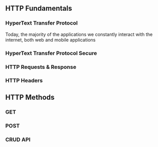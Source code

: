 ## HTTP Fundamentals
### HyperText Transfer Protocol
Today, the majority of the applications we constantly interact with the internet, both web and mobile applications

### HyperText Transfer Protocol Secure

### HTTP Requests & Response

### HTTP Headers

## HTTP Methods

### GET

### POST

### CRUD API
